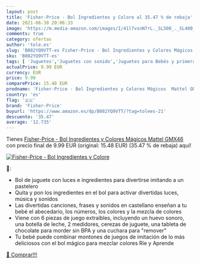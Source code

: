 ```yaml
---
layout: post
title: 'Fisher-Price - Bol Ingredientes y Colore al 35.47 % de rebaja'
date: 2021-06-30 20:06:33
image: 'https://m.media-amazon.com/images/I/41l7vsnN7rL._SL500_._SL400_.jpg'
comments: true
category: ofertas
author: 'tole.es'
slug: 'B082YQ9VTT-es Fisher-Price - Bol Ingredientes y Colores Mágicos Mattel...'
sku: 'B082YQ9VTT-es'
tags: [ 'Juguetes','Juguetes con sonido','Juguetes para Bebés y primera infancia','Juguetes y juegos','fisher-price', ]
actualPrice: 9.99 EUR
currency: EUR
price: 9.99
comparePrice: 15.48 EUR
prodname: 'Fisher-Price - Bol Ingredientes y Colores Mágicos  Mattel GMX46 '
country: 'es'
flag: '🇪🇸'
brand: 'Fisher-Price'
buyurl: 'https://www.amazon.es/dp/B082YQ9VTT/?tag=tolees-21'
descuento: '35.47'
average: '12.735'
---
```


Tienes [Fisher-Price - Bol Ingredientes y Colores Mágicos  Mattel GMX46 ](https://www.amazon.es/dp/B082YQ9VTT/?tag=tolees-21) con precio final de  9.99 EUR (original: 15.48 EUR) (35.47 %  de rebaja) aqui!

[![Fisher-Price - Bol Ingredientes y Colore](https://m.media-amazon.com/images/I/41l7vsnN7rL._SL500_._SL400_.jpg)](https://www.amazon.es/dp/B082YQ9VTT/?tag=tolees-21)

🔎:

- Bol de juguete con luces e ingredientes para divertirse imitando a un pastelero
- Quita y pon los ingredientes en el bol para activar divertidas luces, música y sonidos
- Las divertidas canciones, frases y sonidos en castellano enseñan a tu bebé el abecedario, los números, los colores y la mezcla de colores
- Viene con 6 piezas de juego extraíbles, incluyendo un huevo sonoro, una botella de leche, 2 medidores, cerezas de juguete, una tableta de chocolate para morder sin BPA y una cuchara para "remover"
- Tu bebé puede combinar montones de juegos de imitación de lo más deliciosos con el bol mágico para mezclar colores Ríe y Aprende

[🛒 Comprar!!!](https://www.amazon.es/dp/B082YQ9VTT/?tag=tolees-21)
